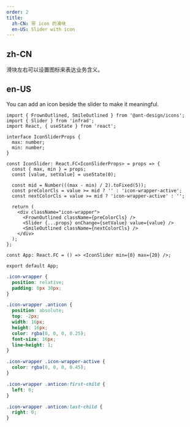 ```yaml
---
order: 2
title:
  zh-CN: 带 icon 的滑块
  en-US: Slider with icon
---
```


## zh-CN

滑块左右可以设置图标来表达业务含义。

## en-US

You can add an icon beside the slider to make it meaningful.

```tsx
import { FrownOutlined, SmileOutlined } from '@ant-design/icons';
import { Slider } from 'infrad';
import React, { useState } from 'react';

interface IconSliderProps {
  max: number;
  min: number;
}

const IconSlider: React.FC<IconSliderProps> = props => {
  const { max, min } = props;
  const [value, setValue] = useState(0);

  const mid = Number(((max - min) / 2).toFixed(5));
  const preColorCls = value >= mid ? '' : 'icon-wrapper-active';
  const nextColorCls = value >= mid ? 'icon-wrapper-active' : '';

  return (
    <div className="icon-wrapper">
      <FrownOutlined className={preColorCls} />
      <Slider {...props} onChange={setValue} value={value} />
      <SmileOutlined className={nextColorCls} />
    </div>
  );
};

const App: React.FC = () => <IconSlider min={0} max={20} />;

export default App;
```

```css
.icon-wrapper {
  position: relative;
  padding: 0px 30px;
}

.icon-wrapper .anticon {
  position: absolute;
  top: -2px;
  width: 16px;
  height: 16px;
  color: rgba(0, 0, 0, 0.25);
  font-size: 16px;
  line-height: 1;
}

.icon-wrapper .icon-wrapper-active {
  color: rgba(0, 0, 0, 0.45);
}

.icon-wrapper .anticon:first-child {
  left: 0;
}

.icon-wrapper .anticon:last-child {
  right: 0;
}
```

<style>
  [data-theme="dark"] .icon-wrapper .anticon {
    color: rgba(255, 255, 255, 0.25);
  }
  [data-theme="dark"] .icon-wrapper .icon-wrapper-active {
    color: rgba(255, 255, 255, .45);
  }
</style>
